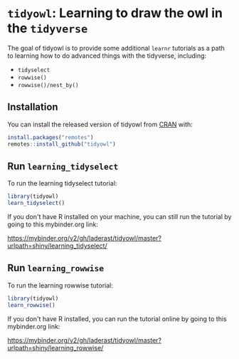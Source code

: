 
# `tidyowl`: Learning to draw the owl in the `tidyverse`

<!-- badges: start -->
<!-- badges: end -->

The goal of tidyowl is to provide some additional `learnr` tutorials as a path to learning how to do advanced things with the tidyverse, including:

- `tidyselect`
- `rowwise()`
- `rowwise()/nest_by()`

## Installation

You can install the released version of tidyowl from [CRAN](https://CRAN.R-project.org) with:

``` r
install.packages("remotes")
remotes::install_github("tidyowl")
```

## Run `learning_tidyselect`

To run the learning tidyselect tutorial:

``` r
library(tidyowl)
learn_tidyselect()
```

If you don't have R installed on your machine, you can still run the tutorial by going to this mybinder.org link:

https://mybinder.org/v2/gh/laderast/tidyowl/master?urlpath=shiny/learning_tidyselect/

## Run `learning_rowwise`

To run the learning rowwise tutorial:

```r
library(tidyowl)
learn_rowwise()
```

If you don't have R installed, you can run the tutorial online by going to this mybinder.org link:

https://mybinder.org/v2/gh/laderast/tidyowl/master?urlpath=shiny/learning_rowwise/
